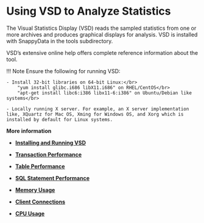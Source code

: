 #  Using VSD to Analyze Statistics

The Visual Statistics Display (VSD) reads the sampled statistics from one or more archives and produces graphical displays for analysis. VSD is installed with SnappyData in the <span class="ph filepath">tools</span> subdirectory.

VSD’s extensive online help offers complete reference information about the tool. 

!!! Note
	Ensure the following for running VSD:

	- Install 32-bit libraries on 64-bit Linux:</br>
		"yum install glibc.i686 libX11.i686" on RHEL/CentOS</br>
		"apt-get install libc6:i386 libx11-6:i386" on Ubuntu/Debian like systems</br>

	- Locally running X server. For example, an X server implementation like, XQuartz for Mac OS, Xming for Windows OS, and Xorg which is installed by default for Linux systems.

**More information**

-   **[Installing and Running VSD](running_vsd.md)**

-   **[Transaction Performance](vsd_transactions.md)**

-   **[Table Performance](vsd_tables.md)**

-   **[SQL Statement Performance](vsd_statements.md)**

-   **[Memory Usage](vsd_memory.md)**

-   **[Client Connections](vsd-connection-stats.md)**

-   **[CPU Usage](vsd_cpu.md)**


